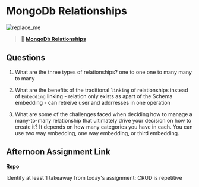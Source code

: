 # MongoDb Relationships

![replace_me](https://codeworks.blob.core.windows.net/public/assets/img/illustrations/placeholder.svg)

> **📖 [MongoDb Relationships](https://codeworksacademy.com/fs-student-guide/resources/wk5/02-Relationships)**

## Questions

1. What are the three types of relationships?
one to one
one to many
many to many

2. What are the benefits of the traditional `linking` of relationships instead of `Embedding`
linking - relation only exists as apart of the Schema
embedding - can retreive user and addrresses in one operation

3. What are some of the challenges faced when deciding how to manage a many-to-many relationship that ultimately drive your decision on how to create it?
It depends on how many categories you have in each. You can use two way embedding, one way embedding, or third embedding.

## Afternoon Assignment Link

**[Repo](https://github.com/M-Walker32/Gregslist)**

Identify at least 1 takeaway from today's assignment: CRUD is repetitive
